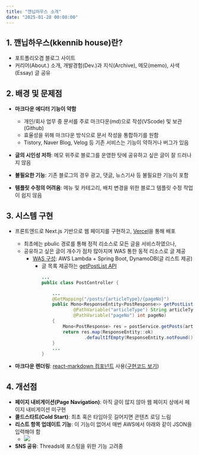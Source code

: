 ```yaml
---
title: "깬닙하우스 소개"
date: "2025-01-28 00:00:00"
---
```


## 1. 깬닙하우스(kkennib house)란?
- 포트폴리오겸 블로그 사이트
- 커리어(About.) 소개, 개발경험(Dev.)과 지식(Archive), 메모(memo), 사색(Essay) 글 공유

## 2. 배경 및 문제점

- **마크다운 에디터 기능이 약함**
  - 개인/회사 업무 중 문서를 주로 마크다운(md)으로 작성(VScode) 및 보관(Github)
  - 효율성을 위해 마크다운 방식으로 문서 작성을 통합하기를 원함
  - Tistory, Naver Blog, Velog 등 기존 서비스는 기능이 약하거나 버그가 있음

- **글의 시인성 저하**: 메모 위주로 블로그를 운영한 탓에 공유하고 싶은 글이 잘 드러나지 않음

- **불필요한 기능**: 기존 블로그의 경우 광고, 댓글, 뉴스기사 등 불필요한 기능이 포함

- **템플릿 수정의 어려움**: 메뉴 및 카테고리, 배치 변경을 위한 블로그 템플릿 수정 작업이 쉽지 않음

## 3. 시스템 구현
- 프론트엔드로 Next.js 기반으로 웹 페이지를 구현하고, [Vercel](https://namu.wiki/w/Vercel)을 통해 배포
    - 최초에는 pbulic 경로를 통해 정적 리소스로 모든 글을 서비스하였으나, 
    - 공유하고 싶은 글이 개수가 점차 많아지며 WAS 통한 동적 리소스로 글 제공
      - <a href='https://house.kkennib.net/post/archive/archive-8' target='_blank'>WAS 구성</a>: AWS Lambda + Spring Boot, DynamoDB(글 리스트 제공)
        - 글 목록 제공하는 [getPostList API](https://github.com/cerulean85/kkennibhouse-back/blob/main/src/main/java/net/kkennib/house/controllers/PostController.java)
            ```java
            ...
            public class PostController {

                ...
                @GetMapping("/posts/{articleType}/{pageNo}")
                public Mono<ResponseEntity<PostResponse>> getPostList(
                        @PathVariable("articleType") String articleType,
                        @PathVariable("pageNo") int pageNo)
                {
                    Mono<PostResponse> res = postService.getPosts(articleType, pageNo);
                    return res.map(ResponseEntity::ok)
                            .defaultIfEmpty(ResponseEntity.notFound().build());
                }
                ...
            }

            ```

- **마크다운 렌더링**: [react-markdown 컴포넌트](https://github.com/remarkjs/react-markdown) 사용([구현코드 보기](https://github.com/cerulean85/kkennibhouse/blob/main/app/post/%5Bcategory%5D/%5Bslug%5D/page.tsx))


## 4. 개선점
- **페이지 내비게이션(Page Navigation)**: 아직 글이 많지 않아 웹 페이지 상에서 페이지 내비게이션 미구현
- **콜드스타트(Cold Start)**: 최초 혹은 타임아웃 길어지면 콘텐츠 로딩 느림
- **리스트 항목 업데이트 기능**: 이 기능이 없어서 매번 AWS에서 아래와 같이 JSON을 입력해야 함
  - <img src='/images/dev/dev-12-1.png'>
- **SNS 공유**: Threads에 포스팅을 위한 기능 고려중 